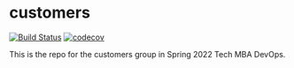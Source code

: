# customers

[![Build Status](https://github.com/jm9498/lab-github-actions/actions/workflows/workflow.yml/badge.svg)](https://github.com/jm9498/lab-github-actions/actions)
[![codecov](https://codecov.io/gh/jm9498/lab-github-actions/branch/master/graph/badge.svg?token=RHZAL93O56)](https://codecov.io/gh/jm9498/lab-github-actions)


This is the repo for the customers group in Spring 2022 Tech MBA DevOps.
